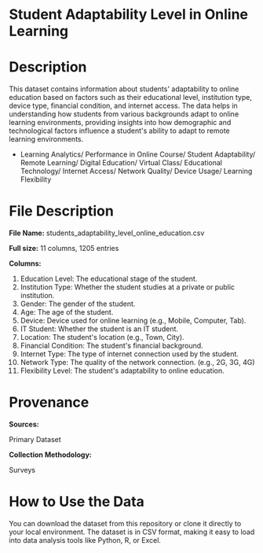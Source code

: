 # Student Adaptability Level in Online Learning

# Description
This dataset contains information about students' adaptability to online education based on factors such as their educational level, institution type, device type, financial condition, and internet access. The data helps in understanding how students from various backgrounds adapt to online learning environments, providing insights into how demographic and technological factors influence a student's ability to adapt to remote learning environments.

* Learning Analytics/ Performance in Online Course/ Student Adaptability/ Remote Learning/ Digital Education/ Virtual Class/ Educational Technology/ Internet Access/ Network Quality/ Device Usage/ Learning Flexibility

# File Description
**File Name:** students_adaptability_level_online_education.csv

**Full size:** 11 columns, 1205 entries

**Columns:**
1. Education Level: The educational stage of the student.
2. Institution Type: Whether the student studies at a private or public institution.
3. Gender: The gender of the student.
4. Age: The age of the student.
5. Device: Device used for online learning (e.g., Mobile, Computer, Tab).
6. IT Student: Whether the student is an IT student.
7. Location: The student's location (e.g., Town, City).
8. Financial Condition: The student's financial background.
9. Internet Type: The type of internet connection used by the student.
10. Network Type: The quality of the network connection. (e.g., 2G, 3G, 4G)
11. Flexibility Level: The student's adaptability to online education.

# Provenance
**Sources:**

Primary Dataset

**Collection Methodology:**

Surveys

# How to Use the Data
You can download the dataset from this repository or clone it directly to your local environment. The dataset is in CSV format, making it easy to load into data analysis tools like Python, R, or Excel.












